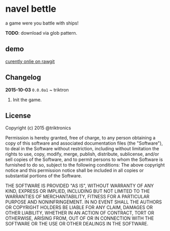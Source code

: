 # navel bettle

a game were you battle with ships!

**TODO**: download via glob pattern.

## demo

[curently onlie on rawgit](https://rawgit.com/triktronics/naval-battle/master/index.html)

## Changelog


**2015-10-03** `0.0.0a1` ~ triktron

1. Init the game.


## License

Copyright (c) 2015 @triktronics

Permission is hereby granted, free of charge, to any person obtaining a copy of this software and associated documentation files (the "Software"), to deal in the Software without restriction, including without limitation the rights to use, copy, modify, merge, publish, distribute, sublicense, and/or sell copies of the Software, and to permit persons to whom the Software is furnished to do so, subject to the following conditions: The above copyright notice and this permission notice shall be included in all copies or substantial portions of the Software.

THE SOFTWARE IS PROVIDED "AS IS", WITHOUT WARRANTY OF ANY KIND, EXPRESS OR
IMPLIED, INCLUDING BUT NOT LIMITED TO THE WARRANTIES OF MERCHANTABILITY,
FITNESS FOR A PARTICULAR PURPOSE AND NONINFRINGEMENT. IN NO EVENT SHALL THE
AUTHORS OR COPYRIGHT HOLDERS BE LIABLE FOR ANY CLAIM, DAMAGES OR OTHER
LIABILITY, WHETHER IN AN ACTION OF CONTRACT, TORT OR OTHERWISE, ARISING FROM,
OUT OF OR IN CONNECTION WITH THE SOFTWARE OR THE USE OR OTHER DEALINGS IN
THE SOFTWARE.
